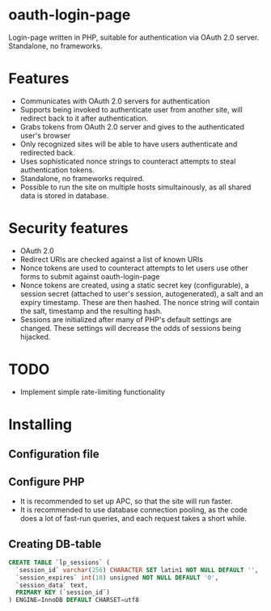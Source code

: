 # oauth-login-page

Login-page written in PHP, suitable for authentication via OAuth 2.0 server. Standalone, no frameworks.

# Features
- Communicates with OAuth 2.0 servers for authentication
- Supports being invoked to authenticate user from another site, will redirect back to it after authentication.
- Grabs tokens from OAuth 2.0 server and gives to the authenticated user's browser
- Only recognized sites will be able to have users authenticate and redirected back.
- Uses sophisticated nonce strings to counteract attempts to steal authentication tokens.
- Standalone, no frameworks required.
- Possible to run the site on multiple hosts simultainously, as all shared data is stored in database.

# Security features
- OAuth 2.0
- Redirect URIs are checked against a list of known URIs
- Nonce tokens are used to counteract attempts to let users use other forms to submit against oauth-login-page
- Nonce tokens are created, using a static secret key (configurable), a session secret (attached to user's session, autogenerated), a salt and an expiry timestamp. These are then hashed. The nonce string will contain the salt, timestamp and the resulting hash.
- Sessions are initialized after many of PHP's default settings are changed. These settings will decrease the odds of sessions being hijacked.

# TODO
- Implement simple rate-limiting functionality

# Installing 

## Configuration file

## Configure PHP
- It is recommended to set up APC, so that the site will run faster.
- It is recommended to use database connection pooling, as the code does a lot of fast-run queries, and each request takes a short while.

## Creating DB-table

```sql
CREATE TABLE `lp_sessions` (
  `session_id` varchar(256) CHARACTER SET latin1 NOT NULL DEFAULT '',
  `session_expires` int(10) unsigned NOT NULL DEFAULT '0',
  `session_data` text,
  PRIMARY KEY (`session_id`)
) ENGINE=InnoDB DEFAULT CHARSET=utf8
```

